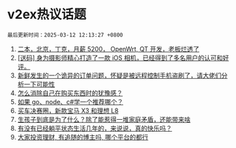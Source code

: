 # v2ex热议话题

`最后更新时间：2025-03-12 12:13:27 +0800`

1. [二本，北京，丁克，月薪 5200， OpenWrt, QT 开发，老板烂透了](https://www.v2ex.com/t/1117739)
1. [[送码] 身为摄影师精心打造了一款 iOS 相机，已经得到了多名用户的认可和好评。](https://www.v2ex.com/t/1117557)
1. [新鲜发生的一个诡异的订单问题，怀疑是被远程控制手机盗刷了，请大佬们分析一下可能性](https://www.v2ex.com/t/1117510)
1. [怎么消除自己在购买东西时的犹豫感？](https://www.v2ex.com/t/1117571)
1. [如果 go、node、c#学一个推荐哪个？](https://www.v2ex.com/t/1117684)
1. [买车决赛圈，新款宝马 X3 和理想 L8](https://www.v2ex.com/t/1117746)
1. [生孩子到底是为了什么？除了能惹得一堆家庭矛盾，还能带来啥](https://www.v2ex.com/t/1117783)
1. [有没有已经躺平状态生活几年的，来说说，真的快乐吗？](https://www.v2ex.com/t/1117600)
1. [大家投资理财, 有追随的博主吗, 哪个平台的都行](https://www.v2ex.com/t/1117738)

